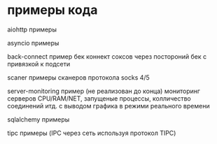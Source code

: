 # примеры кода

aiohttp примеры

asyncio примеры

back-connect пример бек коннект соксов через постороний бек с привязкой к подсети

scaner примеры сканеров протокола socks 4/5

server-monitoring пример (не реализован до конца) мониторинг серверов CPU/RAM/NET, запущеные процессы, 
колличество соединений итд. с выводом графика в режими реального времени

sqlalchemy примеры

tipc примеры (IPC через сеть используя протокол TIPC)